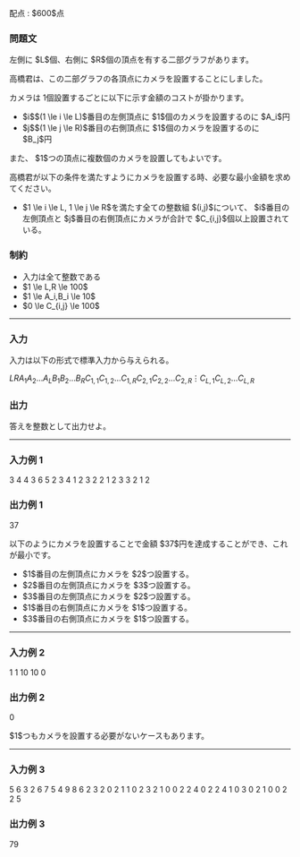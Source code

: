 
<div>

<span>

<span>

<p>
配点 : $600$点
</p>

<div>

<section>

### **問題文**

<p>
左側に $L$個、右側に $R$個の頂点を有する二部グラフがあります。

高橋君は、この二部グラフの各頂点にカメラを設置することにしました。

カメラは $1$個設置するごとに以下に示す金額のコストが掛かります。
</p>

<ul>

<li>
$i$$(1 \le i \le L)$番目の左側頂点に $1$個のカメラを設置するのに $A_i$円
</li>

<li>
$j$$(1 \le j \le R)$番目の右側頂点に $1$個のカメラを設置するのに $B_j$円
</li>

</ul>

<p>
また、 $1$つの頂点に複数個のカメラを設置してもよいです。
</p>

<p>
高橋君が以下の条件を満たすようにカメラを設置する時、必要な最小金額を求めてください。
</p>

<ul>

<li>
$1 \le i \le L, 1 \le j \le R$を満たす全ての整数組 $(i,j)$について、 $i$番目の左側頂点と $j$番目の右側頂点にカメラが合計で $C_{i,j}$個以上設置されている。
</li>

</ul>

</section>

</div>

<div>

<section>

### **制約**

<ul>

<li>
入力は全て整数である
</li>

<li>
$1 \le L,R \le 100$
</li>

<li>
$1 \le A_i,B_i \le 10$
</li>

<li>
$0 \le C_{i,j} \le 100$
</li>

</ul>

</section>

</div>

---

<div>

<div>

<section>

### **入力**

<p>
入力は以下の形式で標準入力から与えられる。
</p>

<div>

$L$$R$$A_1$$A_2$$\dots$$A_L$$B_1$$B_2$$\dots$$B_R$$C_{1,1}$$C_{1,2}$$\dots$$C_{1,R}$$C_{2,1}$$C_{2,2}$$\dots$$C_{2,R}$$\vdots$$C_{L,1}$$C_{L,2}$$\dots$$C_{L,R}$
</div>

</section>

</div>

<div>

<section>

### **出力**

<p>
答えを整数として出力せよ。
</p>

</section>

</div>

</div>

---

<div>

<section>

### **入力例 1**

<div>

3 4
4 3 6
5 2 3 4
1 2 3 2
2 1 2 3
3 2 1 2

</div>

</section>

</div>

<div>

<section>

### **出力例 1**

<div>

37

</div>

<p>
以下のようにカメラを設置することで金額 $37$円を達成することができ、これが最小です。
</p>

<ul>

<li>
$1$番目の左側頂点にカメラを $2$つ設置する。
</li>

<li>
$2$番目の左側頂点にカメラを $3$つ設置する。
</li>

<li>
$3$番目の左側頂点にカメラを $2$つ設置する。
</li>

<li>
$1$番目の右側頂点にカメラを $1$つ設置する。
</li>

<li>
$3$番目の右側頂点にカメラを $1$つ設置する。
</li>

</ul>

</section>

</div>

---

<div>

<section>

### **入力例 2**

<div>

1 1
10
10
0

</div>

</section>

</div>

<div>

<section>

### **出力例 2**

<div>

0

</div>

<p>
$1$つもカメラを設置する必要がないケースもあります。
</p>

</section>

</div>

---

<div>

<section>

### **入力例 3**

<div>

5 6
3 2 6 7 5
4 9 8 6 2 3
2 0 2 1 1 0
2 3 2 1 0 0
2 2 4 0 2 2
4 1 0 3 0 2
1 0 0 2 2 5

</div>

</section>

</div>

<div>

<section>

### **出力例 3**

<div>

79

</div>

</section>

</div>

</span>

</span>

</div>
